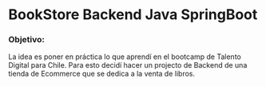 # BookStore Backend Java SpringBoot

### Objetivo:
La idea es poner en práctica lo que aprendí en el bootcamp de Talento Digital para Chile. Para esto decidí hacer un projecto de Backend de una tienda de Ecommerce que se dedica a la venta de libros.
